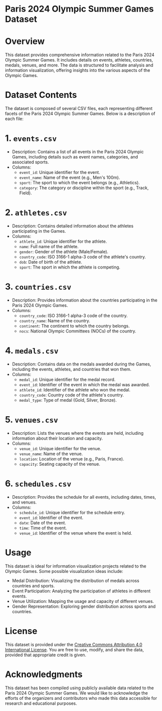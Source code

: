 
# Paris 2024 Olympic Summer Games Dataset

# Overview

This dataset provides comprehensive information related to the Paris 2024 Olympic Summer Games. It includes details on events, athletes, countries, medals, venues, and more. The data is structured to facilitate analysis and information visualization, offering insights into the various aspects of the Olympic Games.

# Dataset Contents

The dataset is composed of several CSV files, each representing different facets of the Paris 2024 Olympic Summer Games. Below is a description of each file:

# 1. `events.csv`
- Description: Contains a list of all events in the Paris 2024 Olympic Games, including details such as event names, categories, and associated sports.
- Columns:
  - `event_id`: Unique identifier for the event.
  - `event_name`: Name of the event (e.g., Men's 100m).
  - `sport`: The sport to which the event belongs (e.g., Athletics).
  - `category`: The category or discipline within the sport (e.g., Track, Field).

# 2. `athletes.csv`
- Description: Contains detailed information about the athletes participating in the Games.
- Columns:
  - `athlete_id`: Unique identifier for the athlete.
  - `name`: Full name of the athlete.
  - `gender`: Gender of the athlete (Male/Female).
  - `country_code`: ISO 3166-1 alpha-3 code of the athlete's country.
  - `dob`: Date of birth of the athlete.
  - `sport`: The sport in which the athlete is competing.

# 3. `countries.csv`
- Description: Provides information about the countries participating in the Paris 2024 Olympic Games.
- Columns:
  - `country_code`: ISO 3166-1 alpha-3 code of the country.
  - `country_name`: Name of the country.
  - `continent`: The continent to which the country belongs.
  - `nocs`: National Olympic Committees (NOCs) of the country.

# 4. `medals.csv`
- Description: Contains data on the medals awarded during the Games, including the events, athletes, and countries that won them.
- Columns:
  - `medal_id`: Unique identifier for the medal record.
  - `event_id`: Identifier of the event in which the medal was awarded.
  - `athlete_id`: Identifier of the athlete who won the medal.
  - `country_code`: Country code of the athlete's country.
  - `medal_type`: Type of medal (Gold, Silver, Bronze).

# 5. `venues.csv`
- Description: Lists the venues where the events are held, including information about their location and capacity.
- Columns:
  - `venue_id`: Unique identifier for the venue.
  - `venue_name`: Name of the venue.
  - `location`: Location of the venue (e.g., Paris, France).
  - `capacity`: Seating capacity of the venue.

# 6. `schedules.csv`
- Description: Provides the schedule for all events, including dates, times, and venues.
- Columns:
  - `schedule_id`: Unique identifier for the schedule entry.
  - `event_id`: Identifier of the event.
  - `date`: Date of the event.
  - `time`: Time of the event.
  - `venue_id`: Identifier of the venue where the event is held.

# Usage

This dataset is ideal for information visualization projects related to the Olympic Games. Some possible visualization ideas include:
- Medal Distribution: Visualizing the distribution of medals across countries and sports.
- Event Participation: Analyzing the participation of athletes in different events.
- Venue Utilization: Mapping the usage and capacity of different venues.
- Gender Representation: Exploring gender distribution across sports and countries.

# License

This dataset is provided under the [Creative Commons Attribution 4.0 International License](https://creativecommons.org/licenses/by/4.0/). You are free to use, modify, and share the data, provided that appropriate credit is given.

# Acknowledgments

This dataset has been compiled using publicly available data related to the Paris 2024 Olympic Summer Games. We would like to acknowledge the efforts of the organizers and contributors who made this data accessible for research and educational purposes.
